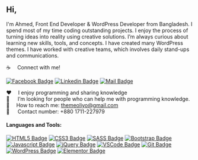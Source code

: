 ## Hi,

I'm Ahmed, Front End Developer & WordPress Developer from Bangladesh. I spend most of my time coding outstanding projects. I enjoy the process of turning ideas into reality using creative solutions. I’m always curious about learning new skills, tools, and concepts. I have created many WordPress themes. I have worked with creative teams, which involves daily stand-ups and communications.

:coffee: &emsp;Connect with me!

[![Facebook Badge](https://img.shields.io/badge/Facebook-1877F2?style=for-the-badge&logo=facebook&logoColor=white)](https://facebook.com/themeoliyo) [![Linkedin Badge](https://img.shields.io/badge/LinkedIn-0077B5?style=for-the-badge&logo=linkedin&logoColor=white)](https://www.linkedin.com/in/themeoliyo) [![Mail Badge](https://img.shields.io/badge/Gmail-D14836?style=for-the-badge&logo=gmail&logoColor=white)](mailto:themeoliyo@gmail.com)

:hearts: &emsp;I enjoy programming and sharing knowledge <br/>
🤔 &emsp; I’m looking for people who can help me with programming knowledge.<br/>
:e-mail: &emsp;How to reach me: themeoliyo@gmail.com<br/>
📱 &emsp; Contact number: +880 1711-227979

#### Languages and Tools:

[![HTML5 Badge](https://img.shields.io/badge/-HTML5-E34F26?style=for-the-badge&labelColor=black&logo=html5&logoColor=E34F26)](#) [![CSS3 Badge](https://img.shields.io/badge/-CSS3-1572B6?style=for-the-badge&labelColor=black&logo=css3&logoColor=1572B6)](#) [![SASS Badge](https://img.shields.io/badge/Sass-CC6699?style=for-the-badge&logo=sass&logoColor=white)](#) [![Bootstrap Badge](https://img.shields.io/badge/-Bootstrap-6E10F4?style=for-the-badge&labelColor=black&logo=bootstrap&logoColor=6E10F4)](#) [![Javascript Badge](https://img.shields.io/badge/-Javascript-F0DB4F?style=for-the-badge&labelColor=black&logo=javascript&logoColor=F0DB4F)](#) [![jQuery Badge](https://img.shields.io/badge/-jQuery-0769AD?style=for-the-badge&labelColor=black&logo=jQuery&logoColor=0769AD)](#) [![VSCode Badge](https://img.shields.io/badge/Visual_Studio-24ADF3?style=for-the-badge&logo=visual%20studio&logoColor=white)](#) [![Git Badge](https://img.shields.io/badge/Git-F05032?style=for-the-badge&logo=git&logoColor=white)](#) [![WordPress Badge](https://img.shields.io/badge/-WordPress-0073AA?style=for-the-badge&labelColor=black&logo=WordPress&logoColor=0073AA)](#) [![Elementor Badge](https://img.shields.io/badge/-Elementor-92003B?style=for-the-badge&labelColor=black&logo=Elementor&logoColor=92003B)](#)
